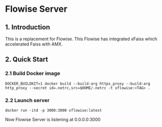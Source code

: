 # Flowise Server

## 1. Introduction
This is a replacement for Flowise.
This Flowise has integrated xFaiss which accelerated Faiss with AMX.

## 2. Quick Start
### 2.1 Build Docker image
```shell
DOCKER_BUILDKIT=1 docker build --build-arg https_proxy --build-arg http_proxy --secret id=.netrc,src=$HOME/.netrc -t xflowise:<TAG> .
```

### 2.2 Launch server
```shell
docker run -itd -p 3000:3000 xflowise:latest
```
Now Flowise Server is listening at 0.0.0.0:3000

